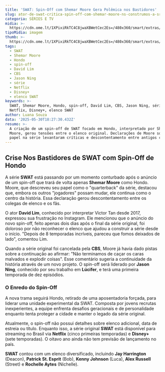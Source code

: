 ```yaml
---
title: 'SWAT: Spin-Off com Shemar Moore Gera Polêmica nos Bastidores'
slug: ator-de-swat-critica-spin-off-com-shemar-moore-ns-construmos-a-srie
categoria: SÉRIES E TV
midia: >-
  https://cdn.ome.lt/1XPixiRkTC4C8jwaXBWetCec2Es=/480x360/smart/extras/conteudos/swat.webp
tipoMidia: imagem
thumb: >-
  https://cdn.ome.lt/1XPixiRkTC4C8jwaXBWetCec2Es=/480x360/smart/extras/conteudos/swat.webp
tags:
  - SWAT
  - Shemar Moore
  - Hondo
  - spin-off
  - David Lim
  - CBS
  - Jason Ning
  - série
  - Netflix
  - Disney+
  - elenco SWAT
keywords: >-
  SWAT, Shemar Moore, Hondo, spin-off, David Lim, CBS, Jason Ning, série,
  Netflix, Disney+, elenco SWAT
author: Luana Souza
data: '2025-05-30T18:27:30.432Z'
resumo: >-
  A criação de um spin-off de SWAT focado em Hondo, interpretado por Shemar
  Moore, gerou tensões entre o elenco original. Declarações de Moore sobre seu
  papel na série levantaram críticas e descontentamento entre antigos colegas.
---
```


## Crise Nos Bastidores de SWAT com Spin-Off de Hondo

A série **SWAT** está passando por um momento conturbado após o anúncio de um spin-off que trará de volta apenas **Shemar Moore** como Hondo. Moore, que descreveu seu papel como o "quarterback" da série, destacou que, embora os outros "jogadores" possam mudar, ele continua como o centro da história. Essa declaração gerou descontentamento entre os colegas de elenco e os fãs.

O ator **David Lim**, conhecido por interpretar Victor Tan desde 2017, expressou sua frustração no Instagram. Ele mencionou que o anúncio do novo spin-off, feito apenas dois dias após o final da série original, foi doloroso por não reconhecer o elenco que ajudou a construir a série desde o início. "Depois de 8 temporadas incríveis, pareceu que fomos deixados de lado", comentou Lim.

Quando a série original foi cancelada pela **CBS**, Moore já havia dado pistas sobre a continuação ao afirmar: "Não terminamos de caçar os caras malvados e explodir coisas". Esse comentário sugeria a continuidade da história através de um novo projeto. O spin-off será liderado por **Jason Ning**, conhecido por seu trabalho em **Lúcifer**, e terá uma primeira temporada de dez episódios.

### O Enredo do Spin-Off

A nova trama seguirá Hondo, retirado de uma aposentadoria forçada, para liderar uma unidade experimental da SWAT. Composta por jovens recrutas inexperientes, a equipe enfrenta desafios geracionais e de personalidade enquanto tenta proteger a cidade e manter o legado da série original.

Atualmente, o spin-off não possui detalhes sobre elenco adicional, data de estreia ou título. Enquanto isso, a série original **SWAT** está disponível para streaming no Brasil via **Netflix** (cinco primeiras temporadas) e **Disney+** (sete temporadas). O oitavo ano ainda não tem previsão de lançamento no país.

**SWAT** contou com um elenco diversificado, incluindo **Jay Harrington** (Deacon), **Patrick St. Esprit** (Bob), **Kenny Johnson** (Luca), **Alex Russell** (Street) e **Rochelle Aytes** (Nichelle).

